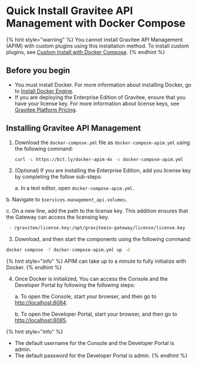 # Quick Install Gravitee API Management with Docker Compose

{% hint style="warning" %}
You cannot install Gravitee API Management (APIM) with custom plugins using this installation method. To install custom plugins, see [Custom Install with Docker Compose](custom-install-with-docker-compose.md).
{% endhint %}

## Before you begin

* You must install Docker. For more information about installing Docker, go to [Install Docker Engine](https://docs.docker.com/engine/install/).
* If you are deploying the Enterprise Edition of Gravitee, ensure that you have your license key. For more information about license keys, see [Gravitee Platform Pricing](https://www.gravitee.io/pricing).

## Installing Gravitee API Management

1.  Download the `docker-compose.yml` file as `docker-compose-apim.yml` using the following command:

    ```bash
    curl -L https://bit.ly/docker-apim-4x -o docker-compose-apim.yml
    ```
2.  (Optional) If you are installing the Enterprise Edition, add you license key by completing the follow sub-steps:

    a. In a text editor, open `docker-compose-apim.yml.`

&#x20;       b. Navigate to `$services.management_api.volumes`.

&#x20;       c. On a new line, add the path to the license key. This addition ensures that the Gateway can access the licensing key.

```bash
 - /gravitee/license.key:/opt/graviteeio-gateway/license/license.key
```

3. Download, and then start the components using the following command:&#x20;

```bash
docker compose -f docker-compose-apim.yml up -d
```

{% hint style="info" %}
APIM can take up to a minute to fully initialize with Docker.&#x20;
{% endhint %}

4.  Once Docker is initialized, You can access the Console and the Developer Portal by following the following steps:

    a. To open the Console, start your browser, and then go to [http://localhost:8084](http://localhost:8084).

    b. To open the Developer Portal, start your browser, and then go to [http://localhost:8085](http://localhost:8085).

{% hint style="info" %}
* The default username for the Console and the Developer Portal is admin.
* The default password for the Developer Portal is admin.
{% endhint %}
